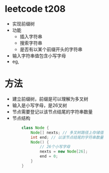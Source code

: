 # leetcode t208
- 实现前缀树
- 功能
    - 插入字符串
    - 搜索字符串
    - 是否有以某个前缀开头的字符串
- 输入字符串值包含小写字母
- eg,
    
    
# 方法
- 建立前缀树，前缀是可以理解为多叉树
- 输入是小写字母，是26叉树
- 节点需要登记以该节点结尾的字符串数量
- 节点结构
    ```java
        class Node {
            Node[] nexts; // 多叉树路径上存储值
            int end; // 以该节点结尾的字符串数量
            Node() {
                // 26个小写字母
                nexts = new Node[26];
                end = 0;
            }
        }
    ```